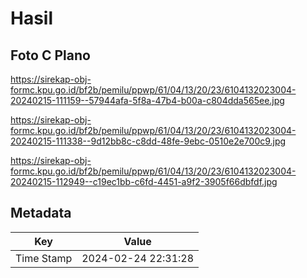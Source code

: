 # Hasil

## Foto C Plano

https://sirekap-obj-formc.kpu.go.id/bf2b/pemilu/ppwp/61/04/13/20/23/6104132023004-20240215-111159--57944afa-5f8a-47b4-b00a-c804dda565ee.jpg

https://sirekap-obj-formc.kpu.go.id/bf2b/pemilu/ppwp/61/04/13/20/23/6104132023004-20240215-111338--9d12bb8c-c8dd-48fe-9ebc-0510e2e700c9.jpg

https://sirekap-obj-formc.kpu.go.id/bf2b/pemilu/ppwp/61/04/13/20/23/6104132023004-20240215-112949--c19ec1bb-c6fd-4451-a9f2-3905f66dbfdf.jpg


## Metadata

| Key        | Value               |
| ---------- | ------------------- |
| Time Stamp | 2024-02-24 22:31:28 |



